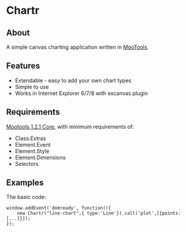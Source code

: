 Chartr
===========

About
-----
A simple canvas charting application written in [MooTools](http://mootools.net/).

Features
--------

* Extendable - easy to add your own chart types
* Simple to use
* Works in Internet Explorer 6/7/8 with excanvas plugin

Requirements
------------

[Mootools 1.2.1 Core](http://mootools.net/download), with minimum requirements of:

* Class.Extras
* Element.Event
* Element.Style
* Element.Dimensions
* Selectors

Examples
--------

The basic code:

	window.addEvent('domready', function(){
		new Chartr("line-chart",{ type:'Line'}).call('plot',[{points:[...]}]);
	});


